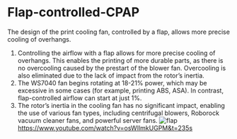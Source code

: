 # Flap-controlled-CPAP
The design of the print cooling fan, controlled by a flap, allows more precise cooling of overhangs.
1. Controlling the airflow with a flap allows for more precise cooling of overhangs. This enables the printing of more durable parts, as there is no overcooling caused by the prestart of the blower fan. Overcooling is also eliminated due to the lack of impact from the rotor’s inertia.
2. The WS7040 fan begins rotating at 18-21% power, which may be excessive in some cases (for example, printing ABS, ASA). In contrast, flap-controlled airflow can start at just 1%.
3. The rotor’s inertia in the cooling fan has no significant impact, enabling the use of various fan types, including centrifugal blowers, Roborock vacuum cleaner fans, and powerful server fans.
![flap](https://github.com/vitals78/Flap-controlled-CPAP/blob/main/FLAP%20.jpg)
https://www.youtube.com/watch?v=osWIlmkUGPM&t=235s
